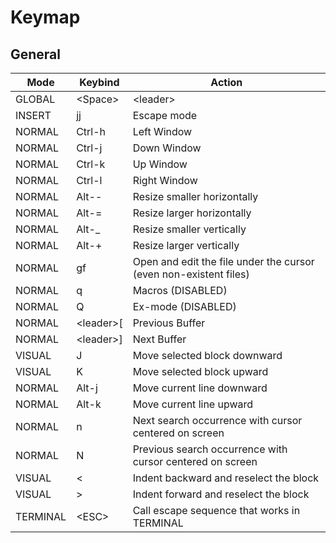 # Keymap

## General
| Mode     | Keybind     | Action                                                            |
| -------- | ----------- | ----------------------------------------------------------------- |
| GLOBAL   | \<Space\>   | \<leader\>                                                        |
| INSERT   | jj          | Escape mode                                                       |
| NORMAL   | Ctrl-h      | Left Window                                                       |
| NORMAL   | Ctrl-j      | Down Window                                                       |
| NORMAL   | Ctrl-k      | Up Window                                                         |
| NORMAL   | Ctrl-l      | Right Window                                                      |
| NORMAL   | Alt--       | Resize smaller horizontally                                       |
| NORMAL   | Alt-=       | Resize larger horizontally                                        |
| NORMAL   | Alt-\_      | Resize smaller vertically                                         |
| NORMAL   | Alt-+       | Resize larger vertically                                          |
| NORMAL   | gf          | Open and edit the file under the cursor (even non-existent files) |
| NORMAL   | q           | Macros (DISABLED)                                                 |
| NORMAL   | Q           | Ex-mode (DISABLED)                                                |
| NORMAL   | \<leader\>[ | Previous Buffer                                                   |
| NORMAL   | \<leader\>] | Next Buffer                                                       |
| VISUAL   | J           | Move selected block downward                                      |
| VISUAL   | K           | Move selected block upward                                        |
| NORMAL   | Alt-j       | Move current line downward                                        |
| NORMAL   | Alt-k       | Move current line upward                                          |
| NORMAL   | n           | Next search occurrence with cursor centered on screen             |
| NORMAL   | N           | Previous search occurrence with cursor centered on screen         |
| VISUAL   | <           | Indent backward and reselect the block                            |
| VISUAL   | >           | Indent forward and reselect the block                             |
| TERMINAL | \<ESC\>     | Call escape sequence that works in TERMINAL                       |
